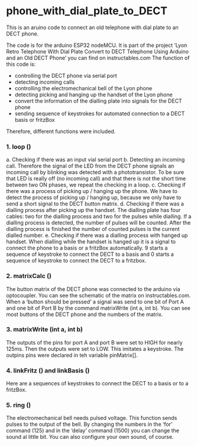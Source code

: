 # phone_with_dial_plate_to_DECT
This is an aruino code to connect an old telephone with dial plate to an DECT phone. 

The code is for the arduino ESP32 nodeMCU. It is part of the project 
‘Lyon Retro Telephone With Dial Plate Convert to DECT Telephone Using Arduino and an Old DECT Phone’ you can find on instructables.com
The function of this code is:
-	controlling the DECT phone via serial port
-	detecting incoming calls
-	controlling the electromechanical bell of the Lyon phone
-	detecting picking and hanging up the handset of the Lyon phone
-	convert the information of the dialling plate into signals for the DECT phone
-	sending sequence of keystrokes for automated connection to a DECT basis or fritzBox

Therefore, different functions were included.


### 1.	loop () ###

a.	 Checking if there was an input vial serial port
b.	Detecting an incoming call. Therefore the signal of the LED from the DECT phone signals an incoming call by blinking was detected with a phototransistor. To be sure that LED is really off (no incoming call) and that there is not the short time between two ON phases, we repeat the checking in a loop.
c.	Checking if there was a process of picking up / hanging up the phone. We have to detect the process of picking up / hanging up, because we only have to send a short signal to the DECT button matrix.
d.	Checking if there was a dialling process after picking up the handset. The dialling plate has four cables: two for the dialling process and two for the pulses while dialling. If a dialling process is detected, the number of pulses will be counted. After the dialling process is finished the number of counted pulses is the current dialled number.
e.	Checking if there was a dialling process with hanged up handset. When dialling while the handset is hanged up it is a signal to connect the phone to a basis or a fritzBox automatically. 9 starts a sequence of keystroke to connect the DECT to a basis and 0 starts a sequence of keystroke to connect the DECT to a fritzbox.


### 2.	matrixCalc () ###

The button matrix of the DECT phone was connected to the arduino via optocoupler. You can see the schematic of the matrix on instructables.com. When a ‘button should be pressed’ a signal was send to one bit of Port A and one bit of Port B by the command matrixWrite (int a, int b). You can see most buttons of the DECT phone and the numbers of the matrix.


### 3.	matrixWrite (int a, int b) ###

The outputs of the pins for port A and port B were set to HIGH for nearly 125ms. Then the outputs were set to LOW. This imitates a keystroke. The outpins pins were declared in teh variable pinMatrix[]. 


### 4.	linkFritz () and linkBasis () ###

Here are a sequences of keystrokes to connect the DECT to a basis or to a fritzBox.


### 5.	ring () ###

The electromechanical bell needs pulsed voltage. This function sends pulses to the output of the bell. By changing the numbers in the ‘for’ command (125) and in the ‘delay’ command (1500) you can change the sound al little bit. You can also configure your own sound, of course.






 
